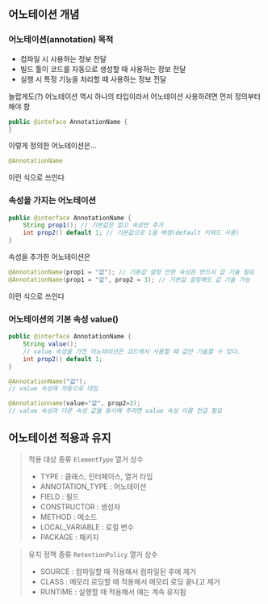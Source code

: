## 어노테이션 개념

### 어노테이션(annotation) 목적

- 컴파일 시 사용하는 정보 전달
- 빌드 툴이 코드를 자동으로 생성할 때 사용하는 정보 전달
- 실행 시 특정 기능을 처리할 때 사용하는 정보 전달

놀랍게도(?) 어노테이션 역시 하나의 타입이라서 어노테이션 사용하려면 먼저 정의부터 해야 함

```java
public @inteface AnnotationName {
}
```
이렇게 정의한 어노테이션은...

```java
@AnnotationName
```

이런 식으로 쓰인다

### 속성을 가지는 어노테이션

```java
public @interface AnnotationName {
    String prop1(); // 기본값은 없고 속성만 추가
    int prop2() default 1; // 기본값으로 1을 배정(default 키워드 사용)
}
```
속성을 추가한 어노테이션은
```java
@AnnotationName(prop1 = "값"); // 기본값 설정 안한 속성은 반드시 값 기술 필요
@AnnotationName(prop1 = "값", prop2 = 3); // 기본값 설정해도 값 기술 가능
```
이런 식으로 쓰인다

### 어노테이션의 기본 속성 value()

```java
public @interface AnnotationName {
    String value(); 
    // value 속성을 가진 어노테이션은 코드에서 사용할 때 값만 기술할 수 있다.
    int prop2() default 1;
}
```
```java
@AnnotationName("값");
// value 속성에 자동으로 대입

@Annotationname(value="값", prop2=3);
// value 속성과 다른 속성 값을 동시에 주려면 value 속성 이름 언급 필요
```

## 어노테이션 적용과 유지

>적용 대상 종류 `ElementType` 열거 상수
>- TYPE : 클래스, 인터페이스, 열거 타입
>- ANNOTATION_TYPE : 어노테이션
>- FIELD : 필드
>- CONSTRUCTOR : 생성자
>- METHOD : 메소드
>- LOCAL_VARIABLE : 로컬 변수
>- PACKAGE : 패키지

>유지 정책 종류 `RetentionPolicy` 열거 상수
>- SOURCE : 컴파일할 때 적용해서 컴파일된 후에 제거
>- CLASS : 메모리 로딩할 때 적용해서 메모리 로딩 끝나고 제거
>- RUNTIME : 실행할 때 적용해서 얘는 계속 유지됨